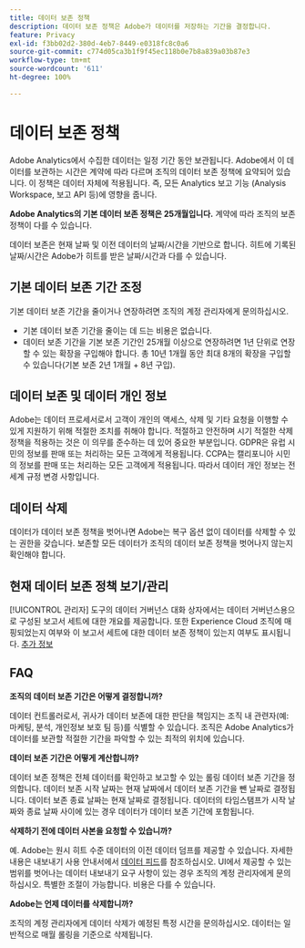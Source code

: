 ```yaml
---
title: 데이터 보존 정책
description: 데이터 보존 정책은 Adobe가 데이터를 저장하는 기간을 결정합니다.
feature: Privacy
exl-id: f3bb02d2-380d-4eb7-8449-e0318fc8c0a6
source-git-commit: c774d05ca3b1f9f45ec118b0e7b8a839a03b87e3
workflow-type: tm+mt
source-wordcount: '611'
ht-degree: 100%

---
```


# 데이터 보존 정책

Adobe Analytics에서 수집한 데이터는 일정 기간 동안 보관됩니다. Adobe에서 이 데이터를 보관하는 시간은 계약에 따라 다르며 조직의 데이터 보존 정책에 요약되어 있습니다. 이 정책은 데이터 자체에 적용됩니다. 즉, 모든 Analytics 보고 기능 (Analysis Workspace, 보고 API 등)에 영향을 줍니다.

**Adobe Analytics의 기본 데이터 보존 정책은 25개월입니다.** 계약에 따라 조직의 보존 정책이 다를 수 있습니다.

데이터 보존은 현재 날짜 및 이전 데이터의 날짜/시간을 기반으로 합니다. 히트에 기록된 날짜/시간은 Adobe가 히트를 받은 날짜/시간과 다를 수 있습니다.

## 기본 데이터 보존 기간 조정

기본 데이터 보존 기간을 줄이거나 연장하려면 조직의 계정 관리자에게 문의하십시오.

* 기본 데이터 보존 기간을 줄이는 데 드는 비용은 없습니다.
* 데이터 보존 기간을 기본 보존 기간인 25개월 이상으로 연장하려면 1년 단위로 연장할 수 있는 확장을 구입해야 합니다. 총 10년 1개월 동안 최대 8개의 확장을 구입할 수 있습니다(기본 보존 2년 1개월 + 8년 구입).

## 데이터 보존 및 데이터 개인 정보

Adobe는 데이터 프로세서로서 고객이 개인의 액세스, 삭제 및 기타 요청을 이행할 수 있게 지원하기 위해 적절한 조치를 취해야 합니다. 적절하고 안전하며 시기 적절한 삭제 정책을 적용하는 것은 이 의무를 준수하는 데 있어 중요한 부분입니다. GDPR은 유럽 시민의 정보를 판매 또는 처리하는 모든 고객에게 적용됩니다. CCPA는 캘리포니아 시민의 정보를 판매 또는 처리하는 모든 고객에게 적용됩니다. 따라서 데이터 개인 정보는 전 세계 규정 변경 사항입니다.

## 데이터 삭제

데이터가 데이터 보존 정책을 벗어나면 Adobe는 복구 옵션 없이 데이터를 삭제할 수 있는 권한을 갖습니다. 보존할 모든 데이터가 조직의 데이터 보존 정책을 벗어나지 않는지 확인해야 합니다.

## 현재 데이터 보존 정책 보기/관리

[!UICONTROL 관리자] 도구의 데이터 거버넌스 대화 상자에서는 데이터 거버넌스용으로 구성된 보고서 세트에 대한 개요를 제공합니다. 또한 Experience Cloud 조직에 매핑되었는지 여부와 이 보고서 세트에 대한 데이터 보존 정책이 있는지 여부도 표시됩니다. [추가 정보](/help/admin/admin/c-data-governance/an-gdpr-workflow.md)

## FAQ

**조직의 데이터 보존 기간은 어떻게 결정합니까?**

데이터 컨트롤러로서, 귀사가 데이터 보존에 대한 판단을 책임지는 조직 내 관련자(예: 마케팅, 분석, 개인정보 보호 팀 등)를 식별할 수 있습니다. 조직은 Adobe Analytics가 데이터를 보관할 적절한 기간을 파악할 수 있는 최적의 위치에 있습니다.

**데이터 보존 기간은 어떻게 계산합니까?**

데이터 보존 정책은 전체 데이터를 확인하고 보고할 수 있는 롤링 데이터 보존 기간을 정의합니다. 데이터 보존 시작 날짜는 현재 날짜에서 데이터 보존 기간을 뺀 날짜로 결정됩니다. 데이터 보존 종료 날짜는 현재 날짜로 결정됩니다. 데이터의 타임스탬프가 시작 날짜와 종료 날짜 사이에 있는 경우 데이터가 데이터 보존 기간에 포함됩니다.

**삭제하기 전에 데이터 사본을 요청할 수 있습니까?**

예. Adobe는 원시 히트 수준 데이터의 이전 데이터 덤프를 제공할 수 있습니다. 자세한 내용은 내보내기 사용 안내서에서 [데이터 피드](/help/export/analytics-data-feed/data-feed-overview.md)를 참조하십시오. UI에서 제공할 수 있는 범위를 벗어나는 데이터 내보내기 요구 사항이 있는 경우 조직의 계정 관리자에게 문의하십시오. 특별한 조절이 가능합니다. 비용은 다를 수 있습니다.

**Adobe는 언제 데이터를 삭제합니까?**

조직의 계정 관리자에게 데이터 삭제가 예정된 특정 시간을 문의하십시오. 데이터는 일반적으로 매월 롤링을 기준으로 삭제됩니다.

